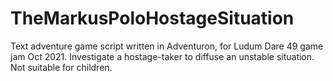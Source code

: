# TheMarkusPoloHostageSituation
Text adventure game script written in Adventuron, for Ludum Dare 49 game jam Oct 2021. Investigate a hostage-taker to diffuse an unstable situation. Not suitable for children.
